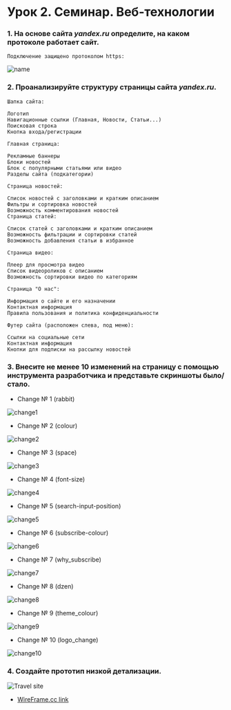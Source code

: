 # Урок 2. Семинар. Веб-технологии

 ### 1.  На основе сайта ***yandex.ru*** определите, на каком протоколе работает сайт.

```
Подключение защищено протоколом https:
```
![name](https.png)


### 2. Проанализируйте структуру страницы сайта ***yandex.ru***.

```
Шапка сайта:

Логотип
Навигационные ссылки (Главная, Новости, Статьи...)
Поисковая строка
Кнопка входа/регистрации

Главная страница:

Рекламные баннеры
Блоки новостей
Блок с популярными статьями или видео
Разделы сайта (подкатегории)

Страница новостей:

Список новостей с заголовками и кратким описанием
Фильтры и сортировка новостей
Возможность комментирования новостей
Страница статей:

Список статей с заголовками и кратким описанием
Возможность фильтрации и сортировки статей
Возможность добавления статьи в избранное

Страница видео:

Плеер для просмотра видео
Список видеороликов с описанием
Возможность сортировки видео по категориям

Страница "О нас":

Информация о сайте и его назначении
Контактная информация
Правила пользования и политика конфиденциальности

Футер сайта (расположен слева, под меню):

Ссылки на социальные сети
Контактная информация
Кнопки для подписки на рассылку новостей
```
### 3. Внесите не менее 10 изменений на страницу с помощью инструмента разработчика и представьте скриншоты было/стало.

* Change № 1 (rabbit)

![change1](rabbit.jpg)

* Сhange № 2 (colour)

![change2](colour.jpg)

* Change № 3 (space)

![change3](space.jpg)

* Change № 4 (font-size)

![change4](font-size.jpg)

* Change № 5 (search-input-position)

![change5](search-input-position.jpg)

* Change № 6 (subscribe-colour)

![change6](subscribe.jpg)

* Change № 7 (why_subscribe)

![change7](why.jpg)

* Change № 8 (dzen)

![change8](dzen.jpg)

* Change № 9 (theme_colour)

![change9](theme.jpg)

* Change № 10 (logo_change)

![change10](logo.jpg)

### 4. Создайте прототип низкой детализации.

![Travel site](travel_site.png)

* [WireFrame.cc link](https://wireframe.cc/g2mebA)